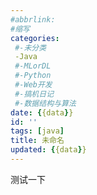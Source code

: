 ```yaml
---
#abbrlink:
#缩写
categories:
 #-未分类
 -Java
 #-MLorDL
 #-Python
 #-Web开发
 #-搞机日记
 #-数据结构与算法
date: {{data}}
id: ''
tags: [java]
title: 未命名
updated: {{data}}
---
```

测试一下
